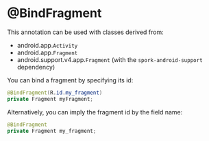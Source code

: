 # @BindFragment

This annotation can be used with classes derived from:

- android.app.`Activity`
- android.app.`Fragment`
- android.support.v4.app.`Fragment` (with the `spork-android-support` dependency)

You can bind a fragment by specifying its id:

```java
@BindFragment(R.id.my_fragment)
private Fragment myFragment;
```

Alternatively, you can imply the fragment id by the field name:

```java
@BindFragment
private Fragment my_fragment;
```